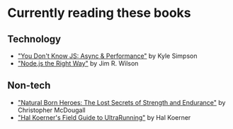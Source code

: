 # Currently reading these books

## Technology
- ["You Don't Know JS: Async & Performance"](https://github.com/getify/You-Dont-Know-JS/blob/master/async%20%26%20performance/README.md) by Kyle Simpson
- ["Node.js the Right Way"](https://pragprog.com/book/jwnode/node-js-the-right-way) by Jim R. Wilson

## Non-tech
- ["Natural Born Heroes: The Lost Secrets of Strength and Endurance"](https://www.amazon.co.uk/dp/B00IUPM66S/ref=dp-kindle-redirect?_encoding=UTF8&btkr=1) by Christopher McDougall
- ["Hal Koerner's Field Guide to UltraRunning"](https://www.amazon.co.uk/dp/B00MYEQGFI/ref=dp-kindle-redirect?_encoding=UTF8&btkr=1) by Hal Koerner
